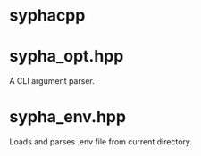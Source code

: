 # syphacpp

# sypha_opt.hpp

A CLI argument parser.

# sypha_env.hpp

Loads and parses .env file from current directory.
